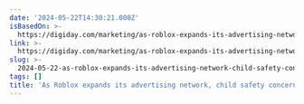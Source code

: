 ```yaml
---
date: '2024-05-22T14:30:21.000Z'
isBasedOn: >-
  https://digiday.com/marketing/as-roblox-expands-its-advertising-network-child-safety-concerns-are-on-the-horizon/
link: >-
  https://digiday.com/marketing/as-roblox-expands-its-advertising-network-child-safety-concerns-are-on-the-horizon/
slug: >-
  2024-05-22-as-roblox-expands-its-advertising-network-child-safety-concerns-are-on-the
tags: []
title: 'As Roblox expands its advertising network, child safety concerns are on the'
---
```

 
